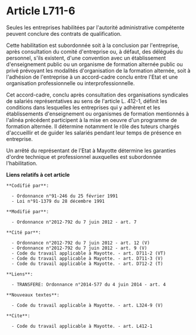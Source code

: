 # Article L711-6

Seules les entreprises habilitées par l'autorité administrative compétente peuvent conclure des contrats de qualification. 

Cette habilitation est subordonnée soit à la conclusion par l'entreprise, après consultation du comité d'entreprise ou, à
défaut, des délégués du personnel, s'ils existent, d'une convention avec un établissement d'enseignement public ou un
organisme de formation alternée public ou privé prévoyant les modalités d'organisation de la formation alternée, soit à
l'adhésion de l'entreprise à un accord-cadre conclu entre l'Etat et une organisation professionnelle ou
interprofessionnelle. 

Cet accord-cadre, conclu après consultation des organisations syndicales de salariés représentatives au sens de l'article L.
412-1, définit les conditions dans lesquelles les entreprises qui y adhèrent et les établissements d'enseignement ou
organismes de formation mentionnés à l'alinéa précédent participent à la mise en oeuvre d'un programme de formation alternée.
Il détermine notamment le rôle des tuteurs chargés d'accueillir et de guider les salariés pendant leur temps de présence en
entreprise. 

Un arrêté du représentant de l'Etat à Mayotte détermine les garanties d'ordre technique et professionnel auxquelles est
subordonnée l'habilitation.

**Liens relatifs à cet article**

	**Codifié par**:

	  - Ordonnance n°91-246 du 25 février 1991
	  - Loi n°91-1379 du 28 décembre 1991

	**Modifié par**:

	  - Ordonnance n°2012-792 du 7 juin 2012 - art. 7

	**Cité par**:

	  - Ordonnance n°2012-792 du 7 juin 2012 - art. 12 (V)
	  - Ordonnance n°2012-792 du 7 juin 2012 - art. 9 (V)
	  - Code du travail applicable à Mayotte. - art. D711-2 (VT)
	  - Code du travail applicable à Mayotte. - art. D711-3 (V)
	  - Code du travail applicable à Mayotte. - art. D712-2 (T)

	**Liens**:

	  - TRANSFERE: Ordonnance n°2014-577 du 4 juin 2014 - art. 4

	**Nouveaux textes**:

	  - Code du travail applicable à Mayotte. - art. L324-9 (V)

	**Cite**:

	  - Code du travail applicable à Mayotte. - art. L412-1
